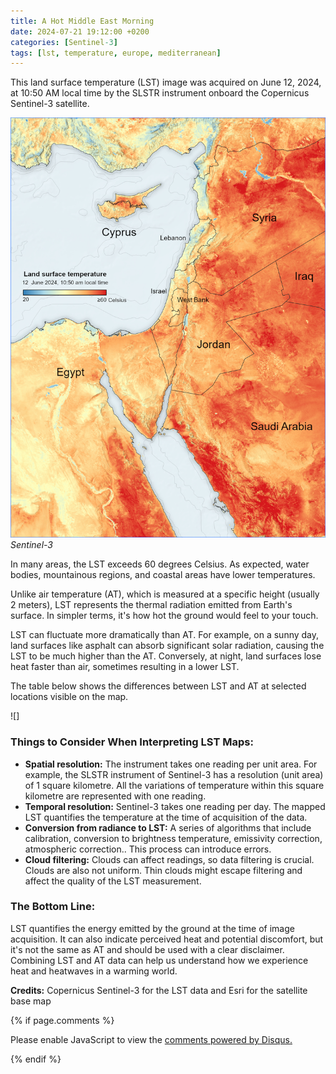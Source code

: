 ```yaml
---
title: A Hot Middle East Morning
date: 2024-07-21 19:12:00 +0200
categories: [Sentinel-3]
tags: [lst, temperature, europe, mediterranean]
---
```


This land surface temperature (LST) image was acquired on June 12, 2024, at 10:50 AM local time by the SLSTR instrument onboard the Copernicus Sentinel-3 satellite.

![Sentinel-3 LST](/assets/img/a-hot-middle-east-morning/Middle_East_S3B_LST_20240612_v1.jpeg)
_Sentinel-3_

In many areas, the LST exceeds 60 degrees Celsius. As expected, water bodies, mountainous regions, and coastal areas have lower temperatures.

Unlike air temperature (AT), which is measured at a specific height (usually 2 meters), LST represents the thermal radiation emitted from Earth's surface. 
In simpler terms, it's how hot the ground would feel to your touch.  

LST can fluctuate more dramatically than AT. For example, on a sunny day, land surfaces like asphalt can absorb significant solar radiation, causing the LST to be much higher than the AT. Conversely, at night, land surfaces lose heat faster than air, sometimes resulting in a lower LST.

The table below shows the differences between LST and AT at selected locations visible on the map.

![]

### Things to Consider When Interpreting LST Maps:

* __Spatial resolution:__ The instrument takes one reading per unit area. For example, the SLSTR instrument of Sentinel-3 has a resolution (unit area) of 1 square kilometre. All the variations of temperature within this square kilometre are represented with one reading.
* __Temporal resolution:__ Sentinel-3 takes one reading per day. The mapped LST quantifies the temperature at the time of acquisition of the data.
* __Conversion from radiance to LST:__ A series of algorithms that include calibration, conversion to brightness temperature, emissivity correction, atmospheric correction.. This process can introduce errors.
* __Cloud filtering:__ Clouds can affect readings, so data filtering is crucial. Clouds are also not uniform. Thin clouds might escape filtering and affect the quality of the LST measurement.

###  **The Bottom Line:**

LST quantifies the energy emitted by the ground at the time of image acquisition. It can also indicate perceived heat and potential discomfort, but it's not the same as AT and should be used with a clear disclaimer. Combining LST and AT data can help us understand how we experience heat and heatwaves in a warming world.

**Credits:** Copernicus Sentinel-3 for the LST data and Esri for the satellite base map


{% if page.comments %}

<div id="disqus_thread"></div>
<script>
    /**
    *  RECOMMENDED CONFIGURATION VARIABLES: EDIT AND UNCOMMENT THE SECTION BELOW TO INSERT DYNAMIC VALUES FROM YOUR PLATFORM OR CMS.
    *  LEARN WHY DEFINING THESE VARIABLES IS IMPORTANT: https://disqus.com/admin/universalcode/#configuration-variables    */
    /*
    var disqus_config = function () {
    this.page.url = PAGE_URL;  // Replace PAGE_URL with your page's canonical URL variable
    this.page.identifier = PAGE_IDENTIFIER; // Replace PAGE_IDENTIFIER with your page's unique identifier variable
    };
    */
    (function() { // DON'T EDIT BELOW THIS LINE
    var d = document, s = d.createElement('script');
    s.src = 'https://digital-scape.disqus.com/embed.js';
    s.setAttribute('data-timestamp', +new Date());
    (d.head || d.body).appendChild(s);
    })();
</script>
<noscript>Please enable JavaScript to view the <a href="https://disqus.com/?ref_noscript">comments powered by Disqus.</a></noscript>

{% endif %}